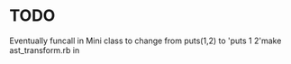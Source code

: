 # TODO


Eventually funcall in Mini class to change from puts(1,2) to 'puts 1 2'make ast_transform.rb in
